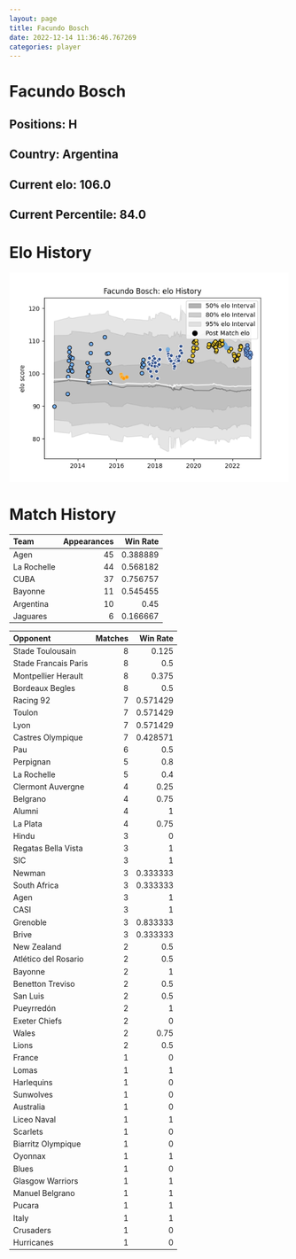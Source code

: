 ```yaml
---  
layout: page  
title: Facundo Bosch  
date: 2022-12-14 11:36:46.767269  
categories: player  
---
```

# Facundo Bosch

## Positions: H

## Country: Argentina

## Current elo: 106.0

## Current Percentile: 84.0

# Elo History


![elo history](history_FacundoBosch.png)
# Match History


| Team        |   Appearances |   Win Rate |
|:------------|--------------:|-----------:|
| Agen        |            45 |   0.388889 |
| La Rochelle |            44 |   0.568182 |
| CUBA        |            37 |   0.756757 |
| Bayonne     |            11 |   0.545455 |
| Argentina   |            10 |   0.45     |
| Jaguares    |             6 |   0.166667 |

| Opponent             |   Matches |   Win Rate |
|:---------------------|----------:|-----------:|
| Stade Toulousain     |         8 |   0.125    |
| Stade Francais Paris |         8 |   0.5      |
| Montpellier Herault  |         8 |   0.375    |
| Bordeaux Begles      |         8 |   0.5      |
| Racing 92            |         7 |   0.571429 |
| Toulon               |         7 |   0.571429 |
| Lyon                 |         7 |   0.571429 |
| Castres Olympique    |         7 |   0.428571 |
| Pau                  |         6 |   0.5      |
| Perpignan            |         5 |   0.8      |
| La Rochelle          |         5 |   0.4      |
| Clermont Auvergne    |         4 |   0.25     |
| Belgrano             |         4 |   0.75     |
| Alumni               |         4 |   1        |
| La Plata             |         4 |   0.75     |
| Hindu                |         3 |   0        |
| Regatas Bella Vista  |         3 |   1        |
| SIC                  |         3 |   1        |
| Newman               |         3 |   0.333333 |
| South Africa         |         3 |   0.333333 |
| Agen                 |         3 |   1        |
| CASI                 |         3 |   1        |
| Grenoble             |         3 |   0.833333 |
| Brive                |         3 |   0.333333 |
| New Zealand          |         2 |   0.5      |
| Atlético del Rosario |         2 |   0.5      |
| Bayonne              |         2 |   1        |
| Benetton Treviso     |         2 |   0.5      |
| San Luis             |         2 |   0.5      |
| Pueyrredón           |         2 |   1        |
| Exeter Chiefs        |         2 |   0        |
| Wales                |         2 |   0.75     |
| Lions                |         2 |   0.5      |
| France               |         1 |   0        |
| Lomas                |         1 |   1        |
| Harlequins           |         1 |   0        |
| Sunwolves            |         1 |   0        |
| Australia            |         1 |   0        |
| Liceo Naval          |         1 |   1        |
| Scarlets             |         1 |   0        |
| Biarritz Olympique   |         1 |   0        |
| Oyonnax              |         1 |   1        |
| Blues                |         1 |   0        |
| Glasgow Warriors     |         1 |   1        |
| Manuel Belgrano      |         1 |   1        |
| Pucara               |         1 |   1        |
| Italy                |         1 |   1        |
| Crusaders            |         1 |   0        |
| Hurricanes           |         1 |   0        |